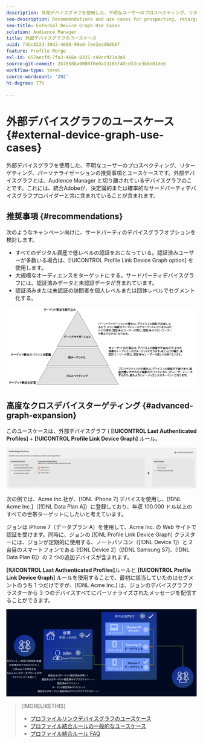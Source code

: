 ```yaml
---
description: 外部デバイスグラフを使用した、不明なユーザーのプロスペクティング、リターゲティング、パーソナライゼーションの推奨事項とユースケースです。外部デバイスグラフとは、Audience Manager と切り離されているデバイスグラフのことです。これには、統合Adobeが、決定論的または確率的なサードパーティデバイスグラフプロバイダーと共に含まれていることが含まれます。
seo-description: Recommendations and use cases for prospecting, retargeting, and personalization for unknown users with an external device graph. An external device graph is defined as a device graph that is separate from Audience Manager. This includes integrations Adobe has with third-party deterministic or probabilistic device graph companies.
seo-title: External Device Graph Use Cases
solution: Audience Manager
title: 外部デバイスグラフのユースケース
uuid: f4bc822d-39d2-4680-90ed-7ee2ead6db6f
feature: Profile Merge
exl-id: 657aecfd-7fa3-466e-8331-c49cc921e3a9
source-git-commit: 2b7858ba9000f0e0a1310bf40cd33ce3b0b01de6
workflow-type: tm+mt
source-wordcount: '292'
ht-degree: 77%

---
```


# 外部デバイスグラフのユースケース {#external-device-graph-use-cases}

外部デバイスグラフを使用した、不明なユーザーのプロスペクティング、リターゲティング、パーソナライゼーションの推奨事項とユースケースです。外部デバイスグラフとは、Audience Manager と切り離されているデバイスグラフのことです。これには、統合Adobeが、決定論的または確率的なサードパーティデバイスグラフプロバイダーと共に含まれていることが含まれます。

## 推奨事項 {#recommendations}

次のようなキャンペーン向けに、サードパーティのデバイスグラフオプションを検討します。

* すべてのデジタル資産で低レベルの認証をおこなっている。認証済みユーザーが多数いる場合は、[!UICONTROL Profile Link Device Graph option] を使用します。
* 大規模なオーディエンスをターゲットにする。サードパーティデバイスグラフには、認証済みデータと未認証データが含まれています。
* 認証済みまたは未認証の訪問者を個人レベルまたは団体レベルでセグメント化する。

![](assets/merge-rule-triangle1.png)
<!-- 
## Prospecting/Branding Use Case {#prospecting-branding-use-cases}

A branding campaign is designed to reach as many people as possible. It places few limits on segment qualification. But, these campaigns can waste budget and impressions by constantly targeting people who see your content multiple times and don't convert. A [!UICONTROL Profile Merge] rule that uses the [!DNL Device Co-op] or third-party option can help you create an efficient branding campaign. For example, you can add these unknown users to a "not in-market" segment after seeing them across multiple devices for your set frequency cap.

<table id="table_00F6EED172574E80A38CADA8A92A23B1"> 
 <thead> 
  <tr> 
   <th colname="col1" class="entry"> Use Case </th> 
   <th colname="col2" class="entry"> Description </th> 
  </tr> 
 </thead>
 <tbody> 
  <tr> 
   <td colname="col1"> <p> <b>Conditions</b> </p> </td> 
   <td colname="col2">This use case assumes these conditions: <p> 
     <ul id="ul_F5CA7EE525774F7EBA5FBB5F94E4EDC8"> 
      <li id="li_81AE304924724146A24FAB5B6533AD8E">You want to deliver a maximum of 10 impressions to an anonymous user for a specific ad campaign. </li> 
      <li id="li_E371F989735245B0B82433DE240D56D0">A user has 4 devices and may or may not have authenticated on your site. </li> 
      <li id="li_9231ABE15CA249E6B79D8BF0E511FD33">An anonymous user sees the ad a total of 10 times while browsing in an unauthenticated state on their current device and 3 devices linked to the current device by an external device graph. </li> 
      <li id="li_8C276C07019C49EFA3A0D0D54CF73C31">You have defined an <span class="keyword"> Audience Manager</span> segment to qualify anonymous users after they have seen 10 impressions. </li> 
     </ul> </p> </td> 
  </tr> 
  <tr> 
   <td colname="col1"> <p> <b>Results</b> </p> </td> 
   <td colname="col2"> <p>Given these conditions, <span class="keyword"> Audience Manager</span>: </p> <p> 
     <ul id="ul_8E988B1005324526BC6DC6637BBACCFB"> 
      <li id="li_C9DD546754914BACB8F4C92C7D4ED70E">Merges the anonymous, unauthenticated activity collected from the current device and the 3 devices linked by the external device graph (the ad impressions from each device). </li> 
      <li id="li_FB55CB9116074525BA30FF062D1136AE">Evaluates the unauthenticated user for segment qualification based on a combination of anonymous activity across all 3 devices linked by the external device graph and the current device. </li> 
      <li id="li_B28EB32F718145A7ABBDAC0AF75E2AFC">Sends the segment to any real-time destination for use as a suppression segment on the current device and all 3 devices linked by the external device graph. </li> 
     </ul> </p> </td> 
  </tr> 
 </tbody> 
</table>

## Retargeting or Site Personalization Use Case {#retargeting-use-case}

These strategies are designed to bring an unauthenticated or unknown user back to your site or personalize their browsing experience while they're on-site.

<table id="table_0EE2052AA3E744B3B76036FC06B5A453"> 
 <thead> 
  <tr> 
   <th colname="col1" class="entry"> Use Case </th> 
   <th colname="col2" class="entry"> Description </th> 
  </tr> 
 </thead>
 <tbody> 
  <tr> 
   <td colname="col1"> <p> <b>Conditions</b> </p> </td> 
   <td colname="col2">This use case assumes these conditions: <p> 
     <ul id="ul_FD0B869B4AF3453FAEC9BA3A45ABF039"> 
      <li id="li_8E30BAED42E94AB3B81FCB1C7464E5FC">You want to deliver a personalized on-site and/or off-site experience to an anonymous user based on their activity on your site while in an unauthenticated state. </li> 
      <li id="li_3DBE53BA94324F1BA1C52A37AD4E426C">A user has multiple devices and may or may not have authenticated to your site. </li> 
      <li id="li_F867AFBDC1A54CD6A68AB0EC196E27C9">A user views multiple pages on your site while browsing in an unauthenticated state on their current device and 3 other devices linked by an external device graph. </li> 
      <li id="li_7E35D77949CE4E69BD51655AA4C40BEE">You have defined an <span class="keyword"> Audience Manager</span> segment to qualify users after they have viewed multiple pages on your site while browsing in an unauthenticated state.</li>
     </ul> </p> </td> 
  </tr> 
  <tr> 
   <td colname="col1"> <p> <b>Results</b> </p> </td> 
   <td colname="col2"> <p>Given these conditions, <span class="wintitle"> Audience Manager</span>: </p> <p> 
     <ul id="ul_301339426B0643B295DC5B17E1939CFB"> 
      <li id="li_7E8BC3B179804F4A929497DE81E76911">Merges the anonymous, unauthenticated activity collected from the current devices and the 3 devices linked by the external device graph (the multiple page views from each device). </li> 
      <li id="li_803EFD58AA124A5BBC8279C4DC695544">Evaluates the unauthenticated user for segment qualification based on a combination of anonymous activity across all 3 devices linked by the external device graph and the current device. </li> 
      <li id="li_98D749268CC5456CBC9CF3BF5EB91BA8">Sends the segment to any real-time destination to deliver a personalized on-site and/or off-site experience across the current device and all 3 devices linked by the external device graph. </li>
     </ul> </p> </td>
  </tr>
 </tbody>
</table> -->

<!-- ## Expanded Device Targeting {#audience-expansion}

This use case exemplifies how you can expand the size of your addressable audience with accurate cross-device personalization, through [!DNL External Device Graphs].

Let's say Jane owns three devices that she uses regularly to search for holiday package deals: her laptop ([!DNL Device 1]), her smartphone ([!DNL Device 2]), and her tablet ([!DNL Device 3]). While using the laptop, Jane searched for flights, hotels, and guided tours. While using the smartphone and tablet, she only visited the homepage of the travel agency.

By using the [!UICONTROL No Cross-Device Profile] + [!DNL External Device Graphs] rule, the travel agency can merge all three devices profiles, since they are linked to the same owner through the [!DNL External Device Graphs].

![audience-expansion-rule](assets/audience-expansion-rule.png)

In our example, the traits required to qualify for the segment have all been collected on [!DNL Device 1]. Since Audience Manager qualifies every device profile that took part in the profile merge for a segment, all of Jane's three device profiles are now segmented.

Through this rule, the device graph has expanded the number of device profiles which qualify for the segment from one to three and has enabled the travel agency to deliver a consistent message to all three devices owned by Jane.

![audience-expansion](assets/audience-expansion.png) -->

## 高度なクロスデバイスターゲティング {#advanced-graph-expansion}

このユースケースは、外部デバイスグラフ ( **[!UICONTROL Last Authenticated Profiles]** + **[!UICONTROL Profile Link Device Graph]** ルール。

![last-device-graph](assets/last-profile-link.png)

次の例では、Acme Inc.社が、[!DNL iPhone 7] デバイスを使用し、[!DNL Acme Inc.]（[!DNL Data Plan A]）に登録しており、年収 100.000 ドル以上のすべての世帯ターゲットにしたいと考えています。

ジョンは iPhone 7（データプラン A）を使用して、Acme Inc. の Web サイトで認証を受けます。同時に、ジョンの [!DNL Profile Link Device Graph] クラスターには、ジョンが定期的に使用する、ノートパソコン（[!DNL Device 1]）と 2 台目のスマートフォンである [!DNL Device 2]（[!DNL Samsung S7]、[!DNL Data Plan B]）の 2 つの追加デバイスが含まれます。

**[!UICONTROL Last Authenticated Profiles]**&#x200B;ルールと **[!UICONTROL Profile Link Device Graph]** ルールを使用することで、最初に該当していたのはセグメントのうち 1 つだけですが、[!DNL Acme Inc.] は、ジョンのデバイスグラフクラスターから 3 つのデバイスすべてにパーソナライズされたメッセージを配信することができます。

![advanced-graph-expansion](assets/advanced-device-graph-expansion.png)

>[!MORELIKETHIS]
>
>* [プロファイルリンクデバイスグラフのユースケース](profile-link-use-case.md)
>* [プロファイル結合ルールの一般的なユースケース](merge-rule-targeting-options.md)
>* [プロファイル結合ルール FAQ](../../faq/faq-profile-merge.md)

